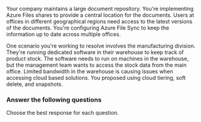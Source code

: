 
Your company maintains a large document repository. You're implementing Azure Files shares to provide a central location for the documents. Users at offices in different geographical regions need access to the latest versions of the documents. You're configuring Azure File Sync to keep the information up to date across multiple offices.

One scenario you're working to resolve involves the manufacturing division. They're running dedicated software in their warehouse to keep track of product stock. The software needs to run on machines in the warehouse, but the management team wants to access the stock data from the main office. Limited bandwidth in the warehouse is causing issues when accessing cloud based solutions. You proposed using cloud tiering, soft delete, and snapshots.

### Answer the following questions

Choose the best response for each question.